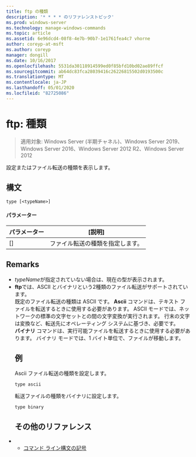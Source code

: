 ```yaml
---
title: ftp の種類
description: '* * * * のリファレンストピック'
ms.prod: windows-server
ms.technology: manage-windows-commands
ms.topic: article
ms.assetid: 6e96dcd4-08f8-4e7b-90b7-1e1761fea4c7 vhorne
author: coreyp-at-msft
ms.author: coreyp
manager: dongill
ms.date: 10/16/2017
ms.openlocfilehash: 5531da30118914599ed0f85bfd10bd02ae89ffcf
ms.sourcegitcommit: ab64dc83fca28039416c26226815502d0193500c
ms.translationtype: MT
ms.contentlocale: ja-JP
ms.lasthandoff: 05/01/2020
ms.locfileid: "82725086"
---
```

# <a name="ftp-type"></a>ftp: 種類

> 適用対象: Windows Server (半期チャネル)、Windows Server 2019、Windows Server 2016、Windows Server 2012 R2、Windows Server 2012

設定またはファイル転送の種類を表示します。   
## <a name="syntax"></a>構文  
```  
type [<typeName>]  
```  
#### <a name="parameters"></a>パラメーター  

|  パラメーター   |            [説明]            |
|--------------|-----------------------------------|
| [<typeName>] | ファイル転送の種類を指定します。 |

## <a name="remarks"></a>Remarks  
- *typeName*が指定されていない場合は、現在の型が表示されます。  
- **ftp**では、ASCII とバイナリという2種類のファイル転送がサポートされています。  
  既定のファイル転送の種類は ASCII です。  **Ascii** コマンドは、テキスト ファイルを転送するときに使用する必要があります。 ASCII モードでは、ネットワークの標準の文字セットとの間の文字変換が実行されます。 行末の文字は変換など、転送先にオペレーティング システムに基づき、必要です。  
  **バイナリ** コマンドは、実行可能ファイルを転送するときに使用する必要があります。 バイナリ モードでは、1 バイト単位で、ファイルが移動します。  
  ## <a name="examples"></a>例  
  Ascii ファイル転送の種類を設定します。  
  ```  
  type ascii  
  ```  
  転送ファイルの種類をバイナリに設定します。  
  ```  
  type binary  
  ```  
  ## <a name="additional-references"></a>その他のリファレンス  
- - [コマンド ライン構文の記号](command-line-syntax-key.md)  
